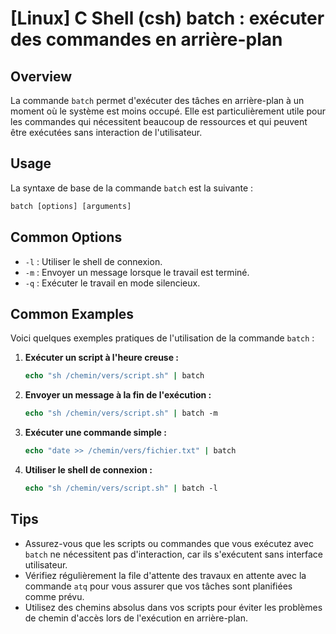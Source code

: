 # [Linux] C Shell (csh) batch : exécuter des commandes en arrière-plan

## Overview
La commande `batch` permet d'exécuter des tâches en arrière-plan à un moment où le système est moins occupé. Elle est particulièrement utile pour les commandes qui nécessitent beaucoup de ressources et qui peuvent être exécutées sans interaction de l'utilisateur.

## Usage
La syntaxe de base de la commande `batch` est la suivante :

```csh
batch [options] [arguments]
```

## Common Options
- `-l` : Utiliser le shell de connexion.
- `-m` : Envoyer un message lorsque le travail est terminé.
- `-q` : Exécuter le travail en mode silencieux.

## Common Examples
Voici quelques exemples pratiques de l'utilisation de la commande `batch` :

1. **Exécuter un script à l'heure creuse :**
   ```csh
   echo "sh /chemin/vers/script.sh" | batch
   ```

2. **Envoyer un message à la fin de l'exécution :**
   ```csh
   echo "sh /chemin/vers/script.sh" | batch -m
   ```

3. **Exécuter une commande simple :**
   ```csh
   echo "date >> /chemin/vers/fichier.txt" | batch
   ```

4. **Utiliser le shell de connexion :**
   ```csh
   echo "sh /chemin/vers/script.sh" | batch -l
   ```

## Tips
- Assurez-vous que les scripts ou commandes que vous exécutez avec `batch` ne nécessitent pas d'interaction, car ils s'exécutent sans interface utilisateur.
- Vérifiez régulièrement la file d'attente des travaux en attente avec la commande `atq` pour vous assurer que vos tâches sont planifiées comme prévu.
- Utilisez des chemins absolus dans vos scripts pour éviter les problèmes de chemin d'accès lors de l'exécution en arrière-plan.